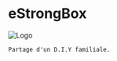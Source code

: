 # eStrongBox


![Logo](https://cdn.icon-icons.com/icons2/2959/PNG/512/safe_strongbox_security_icon_185992.png)


```
Partage d'un D.I.Y familiale.
```

